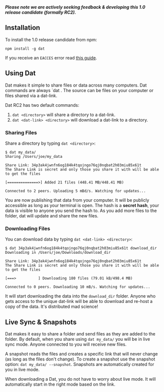 
***Please note we are actively seeking feedback & developing this 1.0 release candidate (formally RC2).***

## Installation

To install the 1.0 release candidate from npm:

```
npm install -g dat
```

If you receive an `EACCES` error read [this guide](https://docs.npmjs.com/getting-started/fixing-npm-permissions).

## Using Dat

Dat makes it simple to share files or data across many computers. Dat commands are always `dat <source> <destination>. The source can be files on your computer or files shared via a dat-link. 

Dat RC2 has two default commands:

1. `dat <directory>` will share a directory to a dat-link. 
2. `dat <dat-link> <directory>` will download a dat-link to a directory. 

### Sharing Files

Share a directory by typing `dat <directory>`:

```
$ dat my_data/
Sharing /Users/joe/my_data

Share Link: 34p3ak4jwnfn6og184k4tqojngo76qj0nqbat2h03miu85x61t
The Share Link is secret and only those you share it with will be able to get the files

[==============>] Added 21 files (448.41 MB/448.41 MB)

Connected to 2 peers. Uploading 5 mBd/s. Watching for updates...
```

You are now publishing that data from your computer. It will be publicly accessible as long as your terminal is open. The hash is a **secret hash**, your data is visible to anyone you send the hash to. As you add more files to the folder, dat will update and share the new files.

### Downloading Files

You can download data by typing `dat <dat-link> <directory>`:

```
$ dat 34p3ak4jwnfn6og184k4tqojngo76qj0nqbat2h03miu85x61t download_dir
Downloading in /Users/joe/Downloads/download_dir

Share Link: 34p3ak4jwnfn6og184k4tqojngo76qj0nqbat2h03miu85x61t
The Share Link is secret and only those you share it with will be able to get the files

[===>          ] Downloading 180 files (79.01 kB/498.4 MB)

Connected to 0 peers. Downloading 10 mB/s. Watching for updates...
```

It will start downloading the data into the `download_dir` folder. Anyone who gets access to the unique dat-link will be able to download and re-host a copy of the data. It's distributed mad science!

## Live Sync & Snapshots

Dat makes it easy to share a folder and send files as they are added to the folder. By default, when you share using `dat my_data/` you will be in live sync mode. Anyone connected to you will receive new files.

A snapshot reads the files and creates a specific link that will never change (as long as the files don't change). To create a snapshot use the snapshot option: `dat my_data/ --snapshot`. Snapshots are automatically created for you in live mode.

When downloading a Dat, you do not have to worry about live mode. It will automatically start in the right mode based on the link. 
